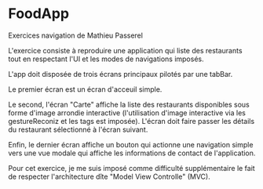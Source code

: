# FoodApp
Exercices navigation de Mathieu Passerel

L'exercice consiste à reproduire une application qui liste des restaurants tout en respectant l'UI et les modes de navigations imposés.

L'app doit disposée de trois écrans principaux pilotés par une tabBar.

Le premier écran est un écran d'acceuil simple.

Le second, l'écran "Carte" affiche la liste des restaurants disponibles sous forme d'image arrondie interactive (l'utilisation d'image interactive via les gestureReconiz et les tags est imposée). L'écran doit faire passer les détails du restaurant sélectionné à l'écran suivant.

Enfin, le dernier écran affiche un bouton qui actionne une navigation simple vers une vue modale qui affiche les informations de contact de l'application.


Pour cet exercice, je me suis imposé comme difficulté supplémentaire le fait de respecter l'architecture dîte "Model View Controlle" (MVC).
